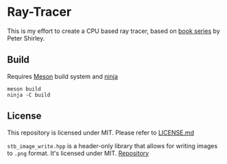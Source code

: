 # Ray-Tracer

This is my effort to create a CPU based ray tracer, based on [book series](https://raytracing.github.io) by Peter Shirley.

## Build
Requires [Meson](https://mesonbuild.com/) build system and [ninja](https://ninja-build.org/)

```
meson build
ninja -C build
```

## License
This repository is licensed under MIT. Please refer to [LICENSE.md](LICENSE.md)

`stb_image_write.hpp` is a header-only library that allows for writing images to `.png` format. It's licensed under MIT. [Repository](https://github.com/nothings/stb)
